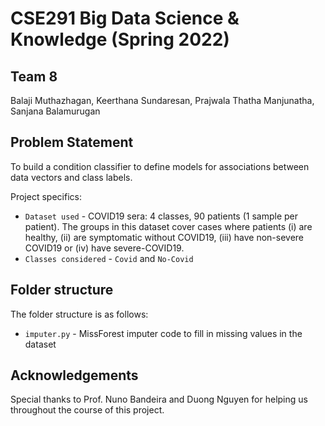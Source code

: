 # CSE291 Big Data Science & Knowledge (Spring 2022)

## Team 8
Balaji Muthazhagan, Keerthana Sundaresan, Prajwala Thatha Manjunatha, Sanjana Balamurugan

## Problem Statement

To build a condition classifier  to define models for associations between data vectors and class labels. 

Project specifics:
* `Dataset used` -  COVID19 sera: 4 classes, 90 patients (1 sample per patient). The groups in this dataset cover cases where patients (i) are healthy, (ii) are symptomatic without COVID19, (iii) have non-severe COVID19 or (iv) have severe-COVID19.
* `Classes considered` - `Covid` and `No-Covid`


## Folder structure
The folder structure is as follows:
* `imputer.py` - MissForest imputer code to fill in missing values in the dataset

## Acknowledgements
Special thanks to Prof. Nuno Bandeira and Duong Nguyen for helping us throughout the course of this project.
